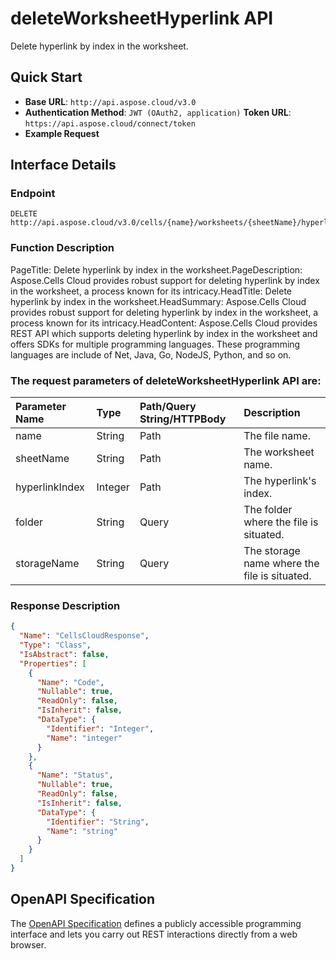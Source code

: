# **deleteWorksheetHyperlink API**

Delete hyperlink by index in the worksheet. 

## **Quick Start**

- **Base URL**: `http://api.aspose.cloud/v3.0`
- **Authentication Method**: `JWT (OAuth2, application)`  **Token URL**: `https://api.aspose.cloud/connect/token`
- **Example Request** 
<script src="https://gist.github.com/aspose-cells-cloud-gists/8a5b324fdf3e574dbd747c1a1e24b05d.js?file=Example30_DeleteWorksheetHyperlink.cs"></script>

## **Interface Details**

### **Endpoint** 

```
DELETE http://api.aspose.cloud/v3.0/cells/{name}/worksheets/{sheetName}/hyperlinks/{hyperlinkIndex}
```

### **Function Description**
PageTitle: Delete hyperlink by index in the worksheet.PageDescription: Aspose.Cells Cloud provides robust support for deleting hyperlink by index in the worksheet, a process known for its intricacy.HeadTitle: Delete hyperlink by index in the worksheet.HeadSummary: Aspose.Cells Cloud provides robust support for deleting hyperlink by index in the worksheet, a process known for its intricacy.HeadContent: Aspose.Cells Cloud provides REST API which supports deleting hyperlink by index in the worksheet and offers SDKs for multiple programming languages. These programming languages are include of Net, Java, Go, NodeJS, Python, and so on.

### The request parameters of **deleteWorksheetHyperlink** API are: 

| Parameter Name | Type | Path/Query String/HTTPBody | Description | 
| :- | :- | :- |:- | 
|name|String|Path|The file name.|
|sheetName|String|Path|The worksheet name.|
|hyperlinkIndex|Integer|Path|The hyperlink's index.|
|folder|String|Query|The folder where the file is situated.|
|storageName|String|Query|The storage name where the file is situated.|


### **Response Description**
```json
{
  "Name": "CellsCloudResponse",
  "Type": "Class",
  "IsAbstract": false,
  "Properties": [
    {
      "Name": "Code",
      "Nullable": true,
      "ReadOnly": false,
      "IsInherit": false,
      "DataType": {
        "Identifier": "Integer",
        "Name": "integer"
      }
    },
    {
      "Name": "Status",
      "Nullable": true,
      "ReadOnly": false,
      "IsInherit": false,
      "DataType": {
        "Identifier": "String",
        "Name": "string"
      }
    }
  ]
}
```

## OpenAPI Specification

The [OpenAPI Specification](https://reference.aspose.cloud/cells/#/HypelinksController/DeleteWorksheetHyperlink) defines a publicly accessible programming interface and lets you carry out REST interactions directly from a web browser.

